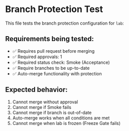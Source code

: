 # Branch Protection Test

This file tests the branch protection configuration for `lab`:

## Requirements being tested:
- ✅ Requires pull request before merging
- ✅ Required approvals: 1
- ✅ Required status check: Smoke (Acceptance)
- ✅ Require branches to be up-to-date
- ✅ Auto-merge functionality with protection

## Expected behavior:
1. Cannot merge without approval
2. Cannot merge if Smoke fails
3. Cannot merge if branch is out-of-date
4. Auto-merge works when all conditions are met
5. Cannot merge when lab is frozen (Freeze Gate fails)